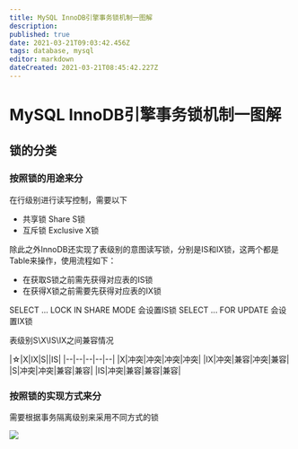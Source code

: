 ```yaml
---
title: MySQL InnoDB引擎事务锁机制一图解
description: 
published: true
date: 2021-03-21T09:03:42.456Z
tags: database, mysql
editor: markdown
dateCreated: 2021-03-21T08:45:42.227Z
---
```


# MySQL InnoDB引擎事务锁机制一图解

## 锁的分类

### 按照锁的用途来分
在行级别进行读写控制，需要以下
- 共享锁 Share S锁 
- 互斥锁 Exclusive X锁 

除此之外InnoDB还实现了表级别的意图读写锁，分别是IS和IX锁，这两个都是Table来操作，使用流程如下：
- 在获取S锁之前需先获得对应表的IS锁
- 在获得X锁之前需要先获得对应表的IX锁


SELECT ... LOCK IN SHARE MODE 会设置IS锁
SELECT ... FOR UPDATE 会设置IX锁

表级别S\X\IS\IX之间兼容情况

|☆|X|IX|S||IS|
|--|--|--|--|--|
|X|冲突|冲突|冲突|冲突|
|IX|冲突|兼容|冲突|兼容|
|S|冲突|冲突|兼容|兼容|
|IS|冲突|兼容|兼容|兼容|




### 按照锁的实现方式来分

需要根据事务隔离级别来采用不同方式的锁

![](https://javatuchuang.oss-cn-shanghai.aliyuncs.com/img/20210321165057.png)